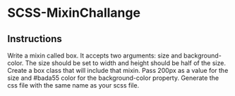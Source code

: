 # SCSS-MixinChallange

## Instructions

Write a mixin called box. It accepts two arguments: size and background-color. The size should be set to width and height should be half of the size. Create a box class that will include that mixin. Pass 200px as a value for the size and #bada55 color for the background-color property. Generate the css file with the same name as your scss file.

